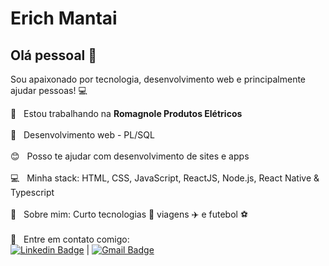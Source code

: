 # Erich Mantai

## Olá pessoal 👋
Sou apaixonado por tecnologia, desenvolvimento web e principalmente ajudar pessoas! :computer:

 :rocket:  &nbsp; Estou trabalhando na **Romagnole Produtos Elétricos**
 <br/><br/> :purple_heart: &nbsp; Desenvolvimento web - PL/SQL
 <br/><br/> :blush: &nbsp; Posso te ajudar com desenvolvimento de sites e apps
 <br/><br/> :computer: &nbsp; Minha stack: HTML, CSS, JavaScript, ReactJS, Node.js, React Native & Typescript
 <br/><br/> 💬  &nbsp; Sobre mim: Curto tecnologias :iphone: viagens :airplane: e futebol :soccer:
 <br/><br/> :email: &nbsp; Entre em contato comigo: 
 <br/> [![Linkedin Badge](https://img.shields.io/badge/-ErichMantai-blue?style=flat-square&logo=Linkedin&logoColor=white&link=https://www.linkedin.com/in/erichmantai/)](https://www.linkedin.com/in/erichmantai/) 
| 
[![Gmail Badge](https://img.shields.io/badge/-erickmantai@gmail.com-c14438?style=flat-square&logo=Gmail&logoColor=white&link=mailto:erickmantai@gmail.com)](mailto:erickmantai@gmail.com)
